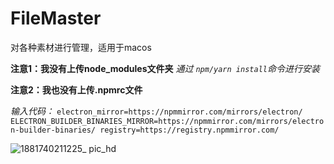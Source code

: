 # FileMaster

对各种素材进行管理，适用于macos

**注意1：我没有上传node_modules文件夹**
*通过 `npm/yarn install`命令进行安装*

**注意2：我也没有上传.npmrc文件** 

*输入代码：* `electron_mirror=https://npmmirror.com/mirrors/electron/
ELECTRON_BUILDER_BINARIES_MIRROR=https://npmmirror.com/mirrors/electron-builder-binaries/
registry=https://registry.npmmirror.com/`

![1881740211225_ pic_hd](https://github.com/user-attachments/assets/dda1ecdc-d615-454a-8f88-b9585ec44a87)
